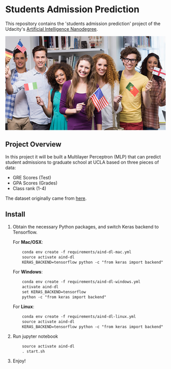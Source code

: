 # Students Admission Prediction

This repository contains the 'students admission prediction' project of the Udacity's [Artificial Intelligence Nanodegree](https://www.udacity.com/course/artificial-intelligence-nanodegree--nd889).

![Students Admission Prediction](cover.jpg)

## Project Overview
In this project it will be built a Multilayer Perceptron (MLP) that can predict student admissions to graduate school at UCLA based on three pieces of data:

 - GRE Scores (Test)
 - GPA Scores (Grades)
 - Class rank (1-4)

The dataset originally came from [here](http://www.ats.ucla.edu/).

## Install

 1. Obtain the necessary Python packages, and switch Keras backend to Tensorflow.

	For __Mac/OSX__:
	```
		conda env create -f requirements/aind-dl-mac.yml
		source activate aind-dl
		KERAS_BACKEND=tensorflow python -c "from keras import backend"
	```

	For __Windows__:
	```
		conda env create -f requirements/aind-dl-windows.yml
		activate aind-dl
		set KERAS_BACKEND=tensorflow
		python -c "from keras import backend"
	```

	For __Linux__:
	```
		conda env create -f requirements/aind-dl-linux.yml
		source activate aind-dl
		KERAS_BACKEND=tensorflow python -c "from keras import backend"
	```

 2. Run jupyter notebook
 	```
		source activate aind-dl
		. start.sh
	```

 3. Enjoy!
